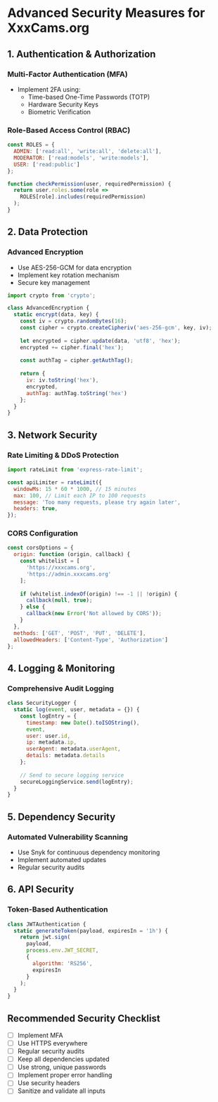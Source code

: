 # Advanced Security Measures for XxxCams.org

## 1. Authentication & Authorization

### Multi-Factor Authentication (MFA)
- Implement 2FA using:
  - Time-based One-Time Passwords (TOTP)
  - Hardware Security Keys
  - Biometric Verification

### Role-Based Access Control (RBAC)
```javascript
const ROLES = {
  ADMIN: ['read:all', 'write:all', 'delete:all'],
  MODERATOR: ['read:models', 'write:models'],
  USER: ['read:public']
};

function checkPermission(user, requiredPermission) {
  return user.roles.some(role => 
    ROLES[role].includes(requiredPermission)
  );
}
```

## 2. Data Protection

### Advanced Encryption
- Use AES-256-GCM for data encryption
- Implement key rotation mechanism
- Secure key management

```javascript
import crypto from 'crypto';

class AdvancedEncryption {
  static encrypt(data, key) {
    const iv = crypto.randomBytes(16);
    const cipher = crypto.createCipheriv('aes-256-gcm', key, iv);
    
    let encrypted = cipher.update(data, 'utf8', 'hex');
    encrypted += cipher.final('hex');
    
    const authTag = cipher.getAuthTag();
    
    return {
      iv: iv.toString('hex'),
      encrypted,
      authTag: authTag.toString('hex')
    };
  }
}
```

## 3. Network Security

### Rate Limiting & DDoS Protection
```javascript
import rateLimit from 'express-rate-limit';

const apiLimiter = rateLimit({
  windowMs: 15 * 60 * 1000, // 15 minutes
  max: 100, // Limit each IP to 100 requests
  message: 'Too many requests, please try again later',
  headers: true,
});
```

### CORS Configuration
```javascript
const corsOptions = {
  origin: function (origin, callback) {
    const whitelist = [
      'https://xxxcams.org',
      'https://admin.xxxcams.org'
    ];
    
    if (whitelist.indexOf(origin) !== -1 || !origin) {
      callback(null, true);
    } else {
      callback(new Error('Not allowed by CORS'));
    }
  },
  methods: ['GET', 'POST', 'PUT', 'DELETE'],
  allowedHeaders: ['Content-Type', 'Authorization']
};
```

## 4. Logging & Monitoring

### Comprehensive Audit Logging
```javascript
class SecurityLogger {
  static log(event, user, metadata = {}) {
    const logEntry = {
      timestamp: new Date().toISOString(),
      event,
      user: user.id,
      ip: metadata.ip,
      userAgent: metadata.userAgent,
      details: metadata.details
    };
    
    // Send to secure logging service
    secureLoggingService.send(logEntry);
  }
}
```

## 5. Dependency Security

### Automated Vulnerability Scanning
- Use Snyk for continuous dependency monitoring
- Implement automated updates
- Regular security audits

## 6. API Security

### Token-Based Authentication
```javascript
class JWTAuthentication {
  static generateToken(payload, expiresIn = '1h') {
    return jwt.sign(
      payload, 
      process.env.JWT_SECRET, 
      { 
        algorithm: 'RS256',
        expiresIn 
      }
    );
  }
}
```

## Recommended Security Checklist
- [ ] Implement MFA
- [ ] Use HTTPS everywhere
- [ ] Regular security audits
- [ ] Keep all dependencies updated
- [ ] Use strong, unique passwords
- [ ] Implement proper error handling
- [ ] Use security headers
- [ ] Sanitize and validate all inputs
